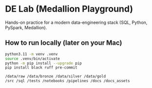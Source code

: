 # DE Lab (Medallion Playground)

Hands-on practice for a modern data-engineering stack (SQL, Python, PySpark, Medallion).

## How to run locally (later on your Mac)
```bash
python3.11 -m venv .venv
source .venv/bin/activate
python -m pip install --upgrade pip
pip install black ruff pre-commit

/data/raw /data/bronze /data/silver /data/gold
/src /sql /tests /notebooks /pipelines /docs /docs_assets
